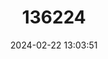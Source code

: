 ---
title: "136224"
category: "Suncus aequatorius"
draft: false
date: 2024-02-22 13:03:51
languages:
  English: ["Taita Dwarf Shrew"]
---